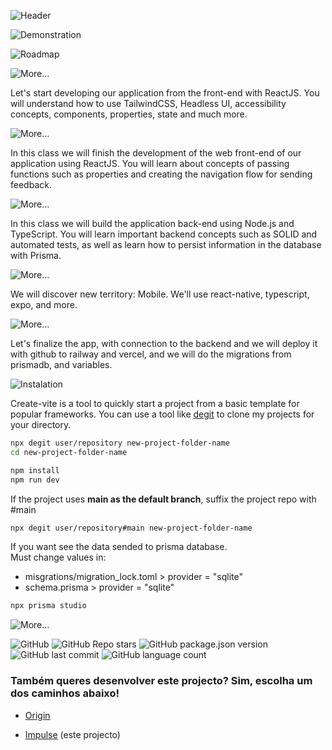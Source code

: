 
![Header](https://user-images.githubusercontent.com/92688864/167218407-3835f305-5432-4fc6-9cfb-e23914f1706a.png)

![Demonstration](https://user-images.githubusercontent.com/92688864/167201989-d68f14af-4c98-4927-8143-080c556f4d42.png)

![Roadmap](https://gist.githubusercontent.com/gw-rodrigues/d0ea04e57502976391b0f71b9a06d918/raw/eba1ec06e6bf00f792d9f1f4ca4ce7df1dab9673/Roadmap.svg)

![More...](https://gist.githubusercontent.com/gw-rodrigues/d0ea04e57502976391b0f71b9a06d918/raw/eba1ec06e6bf00f792d9f1f4ca4ce7df1dab9673/STEP.svg)
<p>Let's start developing our application from the front-end with ReactJS. You will understand how to use TailwindCSS, Headless UI, accessibility concepts, components, properties, state and much more.</p>

![More...](https://gist.githubusercontent.com/gw-rodrigues/d0ea04e57502976391b0f71b9a06d918/raw/eba1ec06e6bf00f792d9f1f4ca4ce7df1dab9673/STEP-1.svg)
<p>In this class we will finish the development of the web front-end of our application using ReactJS. You will learn about concepts of passing functions such as properties and creating the navigation flow for sending feedback.</p>

![More...](https://gist.githubusercontent.com/gw-rodrigues/d0ea04e57502976391b0f71b9a06d918/raw/eba1ec06e6bf00f792d9f1f4ca4ce7df1dab9673/STEP-2.svg)
<p>In this class we will build the application back-end using Node.js and TypeScript. You will learn important backend concepts such as SOLID and automated tests, as well as learn how to persist information in the database with Prisma.</p>

![More...](https://gist.githubusercontent.com/gw-rodrigues/d0ea04e57502976391b0f71b9a06d918/raw/eba1ec06e6bf00f792d9f1f4ca4ce7df1dab9673/STEP-3.svg)
<p>We will discover new territory: Mobile. We'll use react-native, typescript, expo, and more.</p>

![More...](https://gist.githubusercontent.com/gw-rodrigues/d0ea04e57502976391b0f71b9a06d918/raw/eba1ec06e6bf00f792d9f1f4ca4ce7df1dab9673/STEP-4.svg)
<p>Let's finalize the app, with connection to the backend and we will deploy it with github to railway and vercel, and we will do the migrations from prismadb, and variables.</p>

![Instalation](https://gist.githubusercontent.com/gw-rodrigues/d0ea04e57502976391b0f71b9a06d918/raw/eba1ec06e6bf00f792d9f1f4ca4ce7df1dab9673/Instalation.svg)

Create-vite is a tool to quickly start a project from a basic template for popular frameworks.
You can use a tool like [degit](https://github.com/Rich-Harris/degit) to clone my projects for your directory.

```sh
npx degit user/repository new-project-folder-name
cd new-project-folder-name

npm install
npm run dev
```
If the project uses <strong>main as the default branch</strong>, suffix the project repo with #main
```sh
npx degit user/repository#main new-project-folder-name
```
If you want see the data sended to prisma database.</br>
Must change values in:</br>
  - misgrations/migration_lock.toml > provider = "sqlite"</br>
  - schema.prisma > provider = "sqlite"</br>
```sh
npx prisma studio
```

![More...](https://gist.githubusercontent.com/gw-rodrigues/d0ea04e57502976391b0f71b9a06d918/raw/eba1ec06e6bf00f792d9f1f4ca4ce7df1dab9673/More....svg)

![GitHub](https://img.shields.io/github/license/gw-rodrigues/nlw-8-server?style=for-the-badge)
![GitHub Repo stars](https://img.shields.io/github/stars/gw-rodrigues/nlw-8-server?style=for-the-badge)
![GitHub package.json version](https://img.shields.io/github/package-json/v/gw-rodrigues/nlw-8-server?style=for-the-badge)
![GitHub last commit](https://img.shields.io/github/last-commit/gw-rodrigues/nlw-8-server?style=for-the-badge)
![GitHub language count](https://img.shields.io/github/languages/count/gw-rodrigues/nlw-8-server?style=for-the-badge)

### Também queres desenvolver este projecto? Sim, escolha um dos caminhos abaixo!
- [Origin](https://www.notion.so/Origin-6a9ada1d9f434bf1a85b7f3f50ef0347)

- [Impulse](https://www.notion.so/Impulse-58f2daadb8e1433894420cbc57571087) (este projecto)
